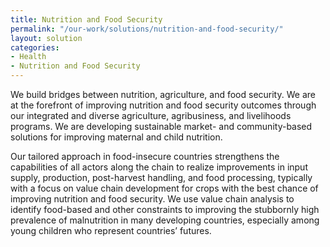 ```yaml
---
title: Nutrition and Food Security
permalink: "/our-work/solutions/nutrition-and-food-security/"
layout: solution
categories:
- Health
- Nutrition and Food Security
---
```


We build bridges between nutrition, agriculture, and food security. We are at the forefront of improving nutrition and food security outcomes through our integrated and diverse agriculture, agribusiness, and livelihoods programs. We are developing sustainable market- and community-based solutions for improving maternal and child nutrition.

Our tailored approach in food-insecure countries strengthens the capabilities of all actors along the chain to realize improvements in input supply, production, post-harvest handling, and food processing, typically with a focus on value chain development for crops with the best chance of improving nutrition and food security.
We use value chain analysis to identify food-based and other constraints to improving the stubbornly high prevalence of malnutrition in many developing countries, especially among young children who represent countries’ futures.
